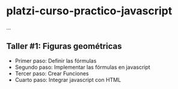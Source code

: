 # platzi-curso-practico-javascript

...

## Taller #1: Figuras geométricas

- Primer paso: Definir las fórmulas
- Segundo paso: Implementar las fórmulas en javascript
- Tercer paso: Crear Funciones
- Cuarto paso: Integrar javascript con HTML